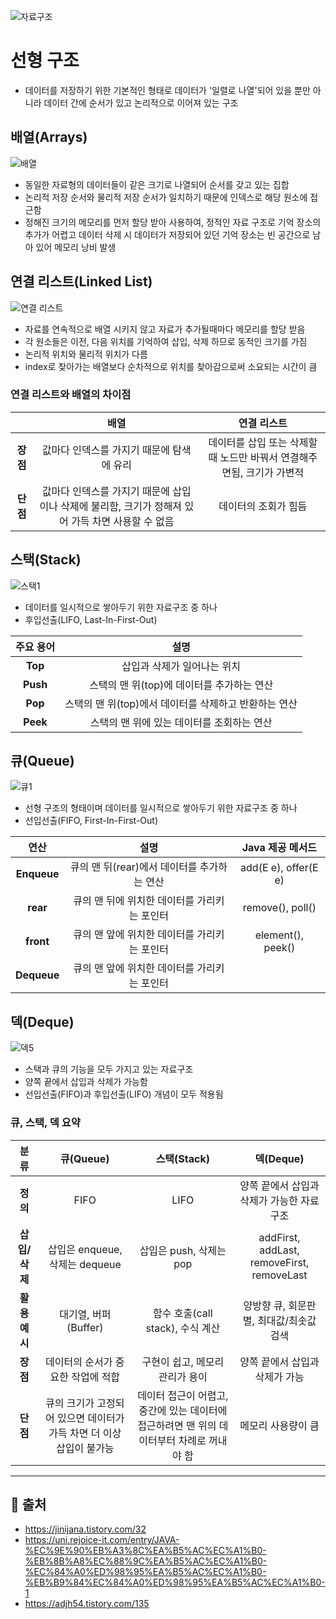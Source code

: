 ![자료구조](https://github.com/mkyoung24/Algorithm/assets/103173521/ff773e34-3ae8-4929-906f-2d07848a2d54)

# 선형 구조
- 데이터를 저장하기 위한 기본적인 형태로 데이터가 '일렬로 나열'되어 있을 뿐만 아니라 데이터 간에 순서가 있고 논리적으로 이어져 있는 구조


## 배열(Arrays)
![배열](https://github.com/mkyoung24/Algorithm/assets/103173521/6a3e2d96-565f-4b93-a2f5-5608779b607d)
- 동일한 자료형의 데이터들이 같은 크기로 나열되어 순서를 갖고 있는 집합
- 논리적 저장 순서와 물리적 저장 순서가 일치하기 때문에 인덱스로 해당 원소에 접근함
- 정해진 크기의 메모리를 먼저 할당 받아 사용하여, 정적인 자료 구조로 기억 장소의 추가가 어렵고
  데이터 삭제 시 데이터가 저장되어 있던 기억 장소는 빈 공간으로 남아 있어 메모리 낭비 발생


## 연결 리스트(Linked List)
![연결 리스트](https://github.com/mkyoung24/Algorithm/assets/103173521/b6ef2c8d-eb2f-49d2-8ede-3e77e9d04633)
- 자료를 연속적으로 배열 시키지 않고 자료가 추가될때마다 메모리를 할당 받음
- 각 원소들은 이전, 다음 위치를 기억하여 삽입, 삭제 하므로 동적인 크기를 가짐
- 논리적 위치와 물리적 위치가 다름
- index로 찾아가는 배열보다 순차적으로 위치를 찾아감으로써 소요되는 시간이 큼


### 연결 리스트와 배열의 차이점
||배열|연결 리스트|
|:---:|:---:|:---:|
|**장점**|값마다 인덱스를 가지기 때문에 탐색에 유리|데이터를 삽입 또는 삭제할때 노드만 바꿔서 연결해주면됨, 크기가 가변적|
|**단점**|값마다 인덱스를 가지기 때문에 삽입이나 삭제에 불리함, 크기가 정해져 있어 가득 차면 사용할 수 없음|데이터의 조회가 힘듬|

## 스택(Stack)
![스택1](https://github.com/mkyoung24/Algorithm/assets/103173521/dcbcdfd6-66d9-4ee5-a016-58af97cce731)
- 데이터를 일시적으로 쌓아두기 위한 자료구조 중 하나
- 후입선출(LIFO, Last-In-First-Out)

|주요 용어|설명|
|:---:|:---:|
|**Top**|삽입과 삭제가 일어나는 위치|
|**Push**|스택의 맨 위(top)에 데이터를 추가하는 연산|
|**Pop**|스택의 맨 위(top)에서 데이터를 삭제하고 반환하는 연산|
|**Peek**|스택의 맨 위에 있는 데이터를 조회하는 연산|


## 큐(Queue)
![큐1](https://github.com/mkyoung24/Algorithm/assets/103173521/0a12255e-7aca-4743-8331-5fa3794d9223)
- 선형 구조의 형태이며 데이터를 일시적으로 쌓아두기 위한 자료구조 중 하나
- 선입선출(FIFO, First-In-First-Out)

|연산|설명|Java 제공 메서드|
|:---:|:---:|:---:|
|**Enqueue**|큐의 맨 뒤(rear)에서 데이터를 추가하는 연산|add(E e), offer(E e)|
|**rear**|큐의 맨 뒤에 위치한 데이터를 가리키는 포인터|remove(), poll()|
|**front**|큐의 맨 앞에 위치한 데이터를 가리키는 포인터|element(), peek()|
|**Dequeue**|큐의 맨 앞에 위치한 데이터를 가리키는 포인터||


## 덱(Deque)
![덱5](https://github.com/mkyoung24/Algorithm/assets/103173521/2b9210c6-e0d2-4ac0-9ad1-e30d920c1683)
- 스택과 큐의 기능을 모두 가지고 있는 자료구조
- 양쪽 끝에서 삽입과 삭제가 가능함
- 선입선출(FIFO)과 후입선출(LIFO) 개념이 모두 적용됨
  

### 큐, 스택, 덱 요약
|분류|큐(Queue)|스택(Stack)|덱(Deque)|
|:---:|:---:|:---:|:---:|
|**정의**|FIFO|LIFO|양쪽 끝에서 삽입과 삭제가 가능한 자료구조|
|**삽입/삭제**|삽입은 enqueue, 삭제는 dequeue|삽입은 push, 삭제는 pop|addFirst, addLast, removeFirst, removeLast|
|**활용 예시**|대기열, 버퍼(Buffer)|함수 호출(call stack), 수식 계산|양방향 큐, 회문판별, 최대값/최솟값 검색|
|**장점**|데이터의 순서가 중요한 작업에 적합|구현이 쉽고, 메모리 관리가 용이|양쪽 끝에서 삽입과 삭제가 가능|
|**단점**|큐의 크기가 고정되어 있으면 데이터가 가득 차면 더 이상 삽입이 불가능|데이터 접근이 어렵고, 중간에 있는 데이터에 접근하려면 맨 위의 데이터부터 차례로 꺼내야 함|메모리 사용량이 큼|


***
## :file_folder: 출처
- <https://jinijana.tistory.com/32>
- <https://uni.rejoice-it.com/entry/JAVA-%EC%9E%90%EB%A3%8C%EA%B5%AC%EC%A1%B0-%EB%8B%A8%EC%88%9C%EA%B5%AC%EC%A1%B0-%EC%84%A0%ED%98%95%EA%B5%AC%EC%A1%B0-%EB%B9%84%EC%84%A0%ED%98%95%EA%B5%AC%EC%A1%B0-1>
- <https://adjh54.tistory.com/135>
